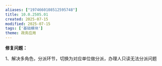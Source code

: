```yaml
---
aliases: ["1974660108512595748"]
title: 10.0.2505.01
created: 2025-07-15
modified: 2025-07-15
tags: ['基础模块']
theme: 政务应用
---
```


**修复问题：**

1、解决多角色，分派环节，切换为对应单位做分派，办理人只读无法分派问题